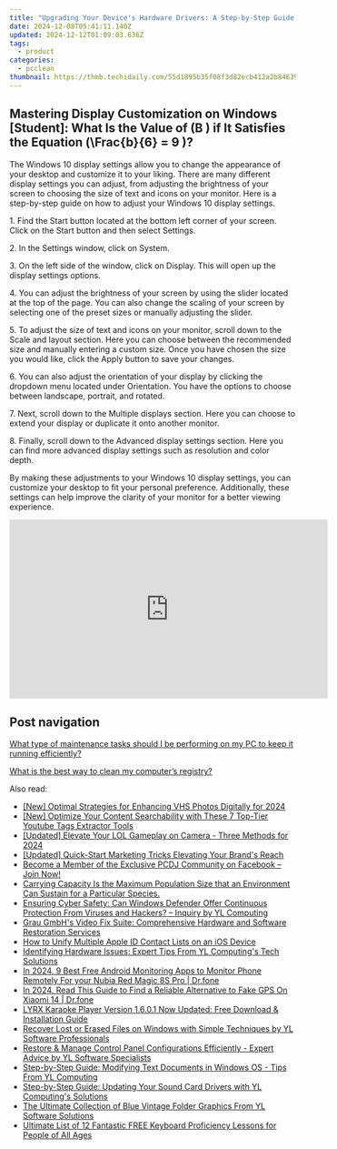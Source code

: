 ```yaml
---
title: "Upgrading Your Device's Hardware Drivers: A Step-by-Step Guide for Peak Efficiency - Expert Advice From YL Computing"
date: 2024-12-08T05:41:11.140Z
updated: 2024-12-12T01:09:03.636Z
tags:
  - product
categories:
  - pcclean
thumbnail: https://thmb.techidaily.com/55d1895b35f08f3d82ecb412a2b84639eef0d00ef22964bfc70576f31a7b8bbc.jpg
---
```


## Mastering Display Customization on Windows [Student]: What Is the Value of \(B \) if It Satisfies the Equation \(\Frac{b}{6} = 9 \)?

The Windows 10 display settings allow you to change the appearance of your desktop and customize it to your liking. There are many different display settings you can adjust, from adjusting the brightness of your screen to choosing the size of text and icons on your monitor. Here is a step-by-step guide on how to adjust your Windows 10 display settings. 

1\. Find the Start button located at the bottom left corner of your screen. Click on the Start button and then select Settings.

2\. In the Settings window, click on System.

3\. On the left side of the window, click on Display. This will open up the display settings options. 

4\. You can adjust the brightness of your screen by using the slider located at the top of the page. You can also change the scaling of your screen by selecting one of the preset sizes or manually adjusting the slider.

5\. To adjust the size of text and icons on your monitor, scroll down to the Scale and layout section. Here you can choose between the recommended size and manually entering a custom size. Once you have chosen the size you would like, click the Apply button to save your changes.

6\. You can also adjust the orientation of your display by clicking the dropdown menu located under Orientation. You have the options to choose between landscape, portrait, and rotated.

7\. Next, scroll down to the Multiple displays section. Here you can choose to extend your display or duplicate it onto another monitor.

8\. Finally, scroll down to the Advanced display settings section. Here you can find more advanced display settings such as resolution and color depth. 

By making these adjustments to your Windows 10 display settings, you can customize your desktop to fit your personal preference. Additionally, these settings can help improve the clarity of your monitor for a better viewing experience.

<!-- affiliate ads begin -->
<iframe width="560" height="315" src="https://www.youtube.com/embed/AcAYRX0cwwA?si=DxqWU39vqksZbe1s" title="YouTube video player" frameborder="0" allow="accelerometer; autoplay; clipboard-write; encrypted-media; gyroscope; picture-in-picture; web-share" referrerpolicy="strict-origin-when-cross-origin" allowfullscreen></iframe>
<!-- affiliate ads end -->

## Post navigation

[What type of maintenance tasks should I be performing on my PC to keep it running efficiently?](https://tools.techidaily.com/pcclean/products/)

[What is the best way to clean my computer’s registry?](https://tools.techidaily.com/pcclean/products/)

<ins class="adsbygoogle"
     style="display:block"
     data-ad-format="autorelaxed"
     data-ad-client="ca-pub-7571918770474297"
     data-ad-slot="1223367746"></ins>

<ins class="adsbygoogle"
     style="display:block"
     data-ad-client="ca-pub-7571918770474297"
     data-ad-slot="8358498916"
     data-ad-format="auto"
     data-full-width-responsive="true"></ins>

<span class="atpl-alsoreadstyle">Also read:</span>
<div><ul>
<li><a href="https://fox-friendly.techidaily.com/new-optimal-strategies-for-enhancing-vhs-photos-digitally-for-2024/"><u>[New] Optimal Strategies for Enhancing VHS Photos Digitally for 2024</u></a></li>
<li><a href="https://facebook-video-footage.techidaily.com/new-optimize-your-content-searchability-with-these-7-top-tier-youtube-tags-extractor-tools/"><u>[New] Optimize Your Content Searchability with These 7 Top-Tier Youtube Tags Extractor Tools</u></a></li>
<li><a href="https://screen-video-capture.techidaily.com/updated-elevate-your-lol-gameplay-on-camera-three-methods-for-2024/"><u>[Updated] Elevate Your LOL Gameplay on Camera - Three Methods for 2024</u></a></li>
<li><a href="https://article-posts.techidaily.com/updated-quick-start-marketing-tricks-elevating-your-brands-reach/"><u>[Updated] Quick-Start Marketing Tricks Elevating Your Brand's Reach</u></a></li>
<li><a href="https://discover-able.techidaily.com/become-a-member-of-the-exclusive-pcdj-community-on-facebook-join-now/"><u>Become a Member of the Exclusive PCDJ Community on Facebook – Join Now!</u></a></li>
<li><a href="https://hardware-tips.techidaily.com/carrying-capacity-is-the-maximum-population-size-that-an-environment-can-sustain-for-a-particular-species/"><u>Carrying Capacity Is the Maximum Population Size that an Environment Can Sustain for a Particular Species.</u></a></li>
<li><a href="https://discover-able.techidaily.com/ensuring-cyber-safety-can-windows-defender-offer-continuous-protection-from-viruses-and-hackers-inquiry-by-yl-computing/"><u>Ensuring Cyber Safety: Can Windows Defender Offer Continuous Protection From Viruses and Hackers? – Inquiry by YL Computing</u></a></li>
<li><a href="https://data-wizards.techidaily.com/grau-gmbhs-video-fix-suite-comprehensive-hardware-and-software-restoration-services/"><u>Grau GmbH's Video Fix Suite: Comprehensive Hardware and Software Restoration Services</u></a></li>
<li><a href="https://win-guides.techidaily.com/how-to-unify-multiple-apple-id-contact-lists-on-an-ios-device/"><u>How to Unify Multiple Apple ID Contact Lists on an iOS Device</u></a></li>
<li><a href="https://discover-able.techidaily.com/identifying-hardware-issues-expert-tips-from-yl-computings-tech-solutions/"><u>Identifying Hardware Issues: Expert Tips From YL Computing's Tech Solutions</u></a></li>
<li><a href="https://android-location.techidaily.com/in-2024-9-best-free-android-monitoring-apps-to-monitor-phone-remotely-for-your-nubia-red-magic-8s-pro-drfone-by-drfone-virtual/"><u>In 2024, 9 Best Free Android Monitoring Apps to Monitor Phone Remotely For your Nubia Red Magic 8S Pro | Dr.fone</u></a></li>
<li><a href="https://phone-solutions.techidaily.com/in-2024-read-this-guide-to-find-a-reliable-alternative-to-fake-gps-on-xiaomi-14-drfone-by-drfone-virtual-android/"><u>In 2024, Read This Guide to Find a Reliable Alternative to Fake GPS On Xiaomi 14 | Dr.fone</u></a></li>
<li><a href="https://discover-able.techidaily.com/lyrx-karaoke-player-version-1601-now-updated-free-download-and-installation-guide/"><u>LYRX Karaoke Player Version 1.6.0.1 Now Updated: Free Download & Installation Guide</u></a></li>
<li><a href="https://discover-able.techidaily.com/recover-lost-or-erased-files-on-windows-with-simple-techniques-by-yl-software-professionals/"><u>Recover Lost or Erased Files on Windows with Simple Techniques by YL Software Professionals</u></a></li>
<li><a href="https://discover-able.techidaily.com/restore-and-manage-control-panel-configurations-efficiently-expert-advice-by-yl-software-specialists/"><u>Restore & Manage Control Panel Configurations Efficiently - Expert Advice by YL Software Specialists</u></a></li>
<li><a href="https://discover-able.techidaily.com/step-by-step-guide-modifying-text-documents-in-windows-os-tips-from-yl-computing/"><u>Step-by-Step Guide: Modifying Text Documents in Windows OS - Tips From YL Computing</u></a></li>
<li><a href="https://discover-able.techidaily.com/step-by-step-guide-updating-your-sound-card-drivers-with-yl-computings-solutions/"><u>Step-by-Step Guide: Updating Your Sound Card Drivers with YL Computing's Solutions</u></a></li>
<li><a href="https://discover-able.techidaily.com/the-ultimate-collection-of-blue-vintage-folder-graphics-from-yl-software-solutions/"><u>The Ultimate Collection of Blue Vintage Folder Graphics From YL Software Solutions</u></a></li>
<li><a href="https://techtrends.techidaily.com/ultimate-list-of-12-fantastic-free-keyboard-proficiency-lessons-for-people-of-all-ages/"><u>Ultimate List of 12 Fantastic FREE Keyboard Proficiency Lessons for People of All Ages</u></a></li>
</ul></div>

